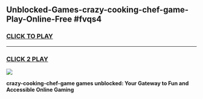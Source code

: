 
## Unblocked-Games-crazy-cooking-chef-game-Play-Online-Free #fvqs4
<h3>
<a href="https://us.freeplayer.one?title=crazy-cooking-chef-game&ref=10M">CLICK TO PLAY</a></h3>
<hr>

<h3>
<a href="https://us.freeplayer.one?title=crazy-cooking-chef-game&ref=10M">CLICK 2 PLAY</a>
  
</h3>

<a href="https://us.freeplayer.one?title=crazy-cooking-chef-game&ref=10M"><img src="https://clearcache.store/games.png"></a>


**crazy-cooking-chef-game games unblocked: Your Gateway to Fun and Accessible Online Gaming**
